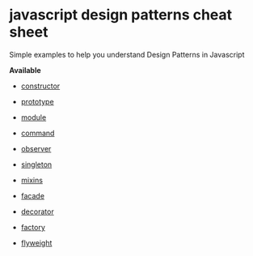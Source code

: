 # javascript design patterns cheat sheet
Simple examples to help you understand Design Patterns in Javascript

__Available__

* [constructor](./constructor.js)

* [prototype](./prototype.js)

* [module](./module.js)

* [command](./command.js)

* [observer](./observer.js)

* [singleton](./singleton.js)

* [mixins](./mixins.js)

* [facade](./facade.js)

* [decorator](./decorator.js)

* [factory](./factory.js)

* [flyweight](./flyweight.js)


